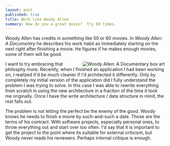 ```yaml
---
layout: post
published: true
title: Work like Woody Allen
summary: How do you a great movie?  Try 60 times.
---
```


Woody Allen has credits in something like 50 or 60 movies.  In *Woody Allen: A
Documentry* he describes his work habit as immediately starting on the next
right after finishing a movie.  He figures if he makes enough movies, some of
them will be good.

<img src="http://ecx.images-amazon.com/images/I/51nmsgt602L._SL500_AA300_.jpg" 
alt="Woody Allen: A Documentary box art" style="float: right">

I want to try embracing that philosphy more.  Recently, when I finished an
application I had been working on, I realized it'd be much cleaner if I'd
architected it differently.  Only by completely my initial version of the
application did I fully understand the problem I was trying to solve.  In this
case I was able to rewrite everything from scratch in using the new architecture
in a fraction of the time it took me originally.  Once I have the write
architecture / data structure in mind, the rest falls out.

The problem is not letting the perfect be the enemy of the good.  Woody
knows he needs to finish a movie by such-and-such a date.  Those are the terms
of his contract.  With software projects, especially personal ones, to throw
everything out and start over too often.  I'd say that it is important to
get the project to the point where its suitable for external criticism, but
Woody never reads his reviewers.  Perhaps internal critique is enough.

